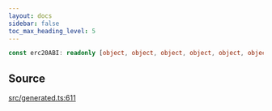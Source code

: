 ```yaml
---
layout: docs
sidebar: false
toc_max_heading_level: 5
---
```


```ts
const erc20ABI: readonly [object, object, object, object, object, object, object, object, object, object, object, object, object];
```

## Source

[src/generated.ts:611](https://github.com/OffchainLabs/arbitrum-orbit-sdk/blob/9d5595a042e42f7d6b9af10a84816c98ea30f330/src/generated.ts#L611)
